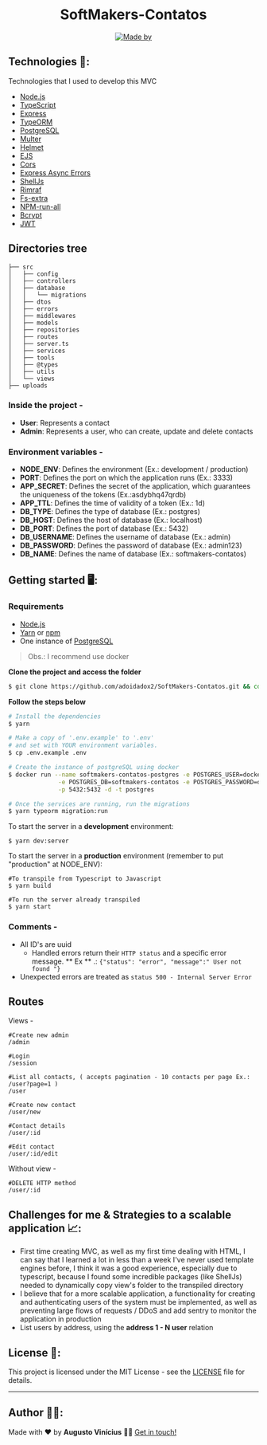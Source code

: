 <h1 align="center">
  SoftMakers-Contatos
</h1>

<p align="center">

  <a href="https://www.linkedin.com/in/augusto-vin%C3%ADcius-vasconcelos-tabosa-71aa991a5/" target="_blank" rel="noopener noreferrer">
    <img alt="Made by" src="https://img.shields.io/badge/made%20by-adoidadox2-%23FF9000">
  </a>
</p>


## Technologies :rocket::

Technologies that I used to develop this MVC 

- [Node.js](https://nodejs.org/en/)
- [TypeScript](https://www.typescriptlang.org/)
- [Express](https://expressjs.com/pt-br/)
- [TypeORM](https://typeorm.io/#/)
- [PostgreSQL](https://www.postgresql.org/)
- [Multer](https://github.com/expressjs/multer)
- [Helmet](https://helmetjs.github.io/)
- [EJS](https://ejs.co/)
- [Cors](https://github.com/expressjs/cors)
- [Express Async Errors](https://www.npmjs.com/package/express-async-errors)
 - [ShellJs](https://github.com/shelljs/shelljs)
 - [Rimraf](https://www.npmjs.com/package/rimraf)
 - [Fs-extra](https://www.npmjs.com/package/fs-extra)
 - [NPM-run-all](https://www.npmjs.com/package/npm-run-all)
 - [Bcrypt](https://www.npmjs.com/package/bcrypt)
 - [JWT](https://jwt.io/)


## Directories tree 

  
	├── src
	│   ├── config
	│   ├── controllers
	│   ├── database
	│   │   └── migrations
	│   ├── dtos
	│   ├── errors
	│   ├── middlewares
	│   ├── models
	│   ├── repositories
	│   ├── routes
	│   ├── server.ts
	│   ├── services
	│   ├── tools
	│   ├── @types
	│   ├── utils
	│   └── views
	├── uploads

### Inside the project  -
- **User**: Represents a contact
- **Admin**: Represents a user, who can create, update and delete contacts

### Environment variables -
- **NODE_ENV**: Defines the environment  (Ex.: development / production)
- **PORT**: Defines the port on which the application runs (Ex.: 3333)
-   **APP_SECRET**: Defines the secret of the application, which guarantees the uniqueness of the tokens (Ex.:asdybhq47qrdb)    
-  **APP_TTL**: Defines the time of validity of a token (Ex.: 1d) 
- **DB_TYPE**: Defines the type of database (Ex.: postgres)
- **DB_HOST**: Defines the host of database (Ex.: localhost)
- **DB_PORT**: Defines the port of database (Ex.: 5432)
- **DB_USERNAME**: Defines the username of database (Ex.: admin)
- **DB_PASSWORD**: Defines the password of database (Ex.: admin123)
- **DB_NAME**: Defines the name of database (Ex.: softmakers-contatos)


## Getting started :desktop_computer::


### Requirements

- [Node.js](https://nodejs.org/en/)
- [Yarn](https://classic.yarnpkg.com/) or [npm](https://www.npmjs.com/)
- One instance of [PostgreSQL](https://www.postgresql.org/)

> Obs.: I recommend use docker

**Clone the project and access the folder**

```bash
$ git clone https://github.com/adoidadox2/SoftMakers-Contatos.git && cd SoftMakers-Contatos
```

**Follow the steps below**

```bash
# Install the dependencies
$ yarn

# Make a copy of '.env.example' to '.env'
# and set with YOUR environment variables.
$ cp .env.example .env

# Create the instance of postgreSQL using docker
$ docker run --name softmakers-contatos-postgres -e POSTGRES_USER=docker \
              -e POSTGRES_DB=softmakers-contatos -e POSTGRES_PASSWORD=docker \
              -p 5432:5432 -d -t postgres

# Once the services are running, run the migrations
$ yarn typeorm migration:run

```
To start the server in a **development** environment: 

    $ yarn dev:server

To start the server in a **production** environment (remember to put "production" at NODE_ENV): 

    #To transpile from Typescript to Javascript
    $ yarn build
    
    #To run the server already transpiled
	$ yarn start

### Comments -
- All ID's are uuid
	- Handled errors return their `HTTP status` and a specific error message. ** Ex ** .: `{"status": "error", "message":" User not found "}`
- Unexpected errors are treated as `status 500 - Internal Server Error`


## Routes

Views -

	#Create new admin
	/admin
	
	#Login
	/session

	#List all contacts, ( accepts pagination - 10 contacts per page Ex.: /user?page=1 )
	/user

	#Create new contact
	/user/new
	
	#Contact details
	/user/:id

	#Edit contact
	/user/:id/edit
	
Without view -
		
		
	#DELETE HTTP method
    /user/:id

## Challenges for me & Strategies to a scalable application   :chart_with_upwards_trend::

 - First time creating MVC, as well as my first time dealing with HTML, I can say that I learned a lot in less than a week
I've never used template engines before, I think it was a good experience, especially due to typescript, because I found some incredible packages (like ShellJs) needed to dynamically copy view's folder to the transpiled directory
 - I believe that for a more scalable application, a functionality for creating and authenticating users of the system must be implemented, as well as preventing large flows of requests / DDoS and add sentry to monitor the application in production
 - List users by address, using the **address 1 - N user** relation


## License :memo::

This project is licensed under the MIT License - see the [LICENSE](LICENSE) file for details.

---

## Author :man_technologist::

Made with :heart: by **Augusto Vinícius** 👋🏻 [Get in touch!](https://github.com/adoidadox2)
